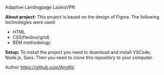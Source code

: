 
Adaptive Landingpage LaslesVPN

<strong>About project:</strong>
This project is based on the design of Figma. The following technologies were used: 
- HTML
- CSS(flexbox/grid)
- BEM methodology

<strong>Setup:</strong>
To install the project you need to download and install VSCode, Node.js, Sass. Then you need to clone this repository to your computer. 

Author https://github.com/AnnKlii